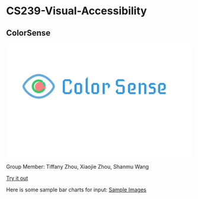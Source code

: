 # CS239-Visual-Accessibility
## ColorSense
![ColorSense Logo](logo.jpg)

Group Member: Tiffany Zhou, Xiaojie Zhou, Shanmu Wang


[Try it out](Prototype/README.md)

Here is some sample bar charts for input:
[Sample Images](Prototype/backend/Algorithm/examples/demo)